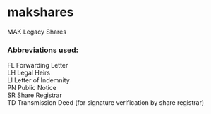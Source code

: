 # makshares
MAK Legacy Shares

### Abbreviations used:  
FL	Forwarding Letter  
LH  Legal Heirs  
LI	Letter of Indemnity  
PN	Public Notice  
SR	Share Registrar  
TD	Transmission Deed (for signature verification by share registrar)  
